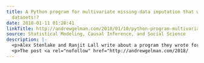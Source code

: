 ```yaml
---
title: A Python program for multivariate missing-data imputation that works on large
  datasets!?
date: 2018-01-11 01:28:41
linkTitle: http://andrewgelman.com/2018/01/10/python-program-multivariate-missing-data-imputation-works-large-datasets/
source: Statistical Modeling, Causal Inference, and Social Science
description: |-
  <p>Alex Stenlake and Ranjit Lall write about a program they wrote for imputing missing data: Strategies for analyzing missing data have become increasingly sophisticated in recent years, most notably with the growing popularity of the best-practice technique of multiple imputation. However, existing algorithms for implementing multiple imputation suffer from limited computational efficiency, scalability, and capacity [&#8230;]</p>
  <p>The post <a rel="nofollow" href="http://andrewgelman.com/2018/
---
```

